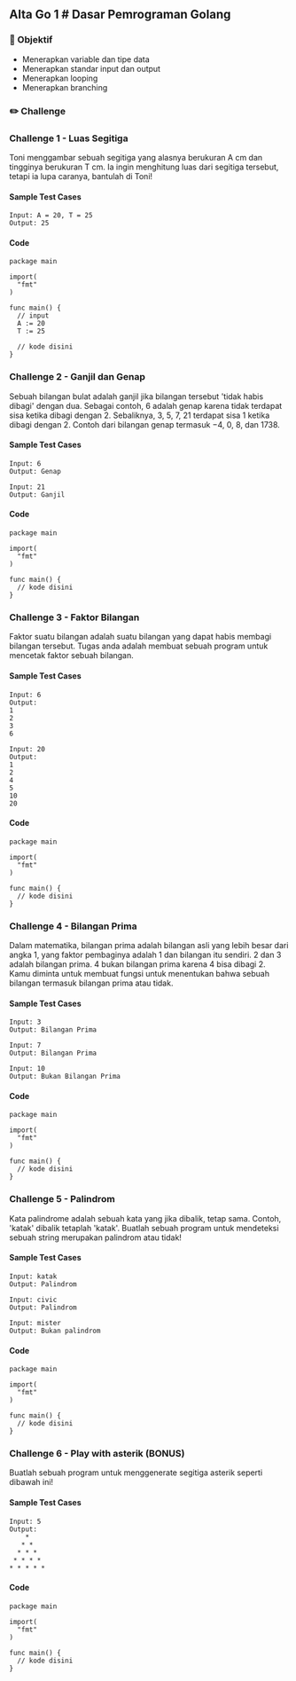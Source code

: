 ## Alta Go 1 # Dasar Pemrograman Golang

### 🎯 Objektif

- Menerapkan variable dan tipe data
- Menerapkan standar input dan output
- Menerapkan looping
- Menerapkan branching

### ✏️ Challenge

### Challenge 1 - Luas Segitiga

Toni menggambar sebuah segitiga yang alasnya berukuran A cm dan tingginya berukuran T cm. Ia ingin menghitung luas dari segitiga tersebut, tetapi ia lupa caranya, bantulah di Toni!

#### Sample Test Cases
```
Input: A = 20, T = 25
Output: 25
```

#### Code
```golang
package main

import(
  "fmt"
)

func main() {
  // input
  A := 20
  T := 25

  // kode disini
}
```

### Challenge 2 - Ganjil dan Genap

Sebuah bilangan bulat adalah ganjil jika bilangan tersebut 'tidak habis dibagi' dengan dua. Sebagai contoh, 6 adalah genap karena tidak terdapat sisa ketika dibagi dengan 2. Sebaliknya, 3, 5, 7, 21 terdapat sisa 1 ketika dibagi dengan 2. Contoh dari bilangan genap termasuk −4, 0, 8, dan 1738.

#### Sample Test Cases
```
Input: 6
Output: Genap

Input: 21
Output: Ganjil
```

#### Code
```golang
package main

import(
  "fmt"
)

func main() {
  // kode disini
}
```

### Challenge 3 - Faktor Bilangan

Faktor suatu bilangan adalah suatu bilangan yang dapat habis membagi bilangan tersebut. Tugas anda adalah membuat sebuah program untuk mencetak faktor sebuah bilangan.

#### Sample Test Cases
```
Input: 6
Output:
1
2
3
6

Input: 20
Output:
1
2
4
5
10
20
```

#### Code
```golang
package main

import(
  "fmt"
)

func main() {
  // kode disini
}
```

### Challenge 4 - Bilangan Prima

Dalam matematika, bilangan prima adalah bilangan asli yang lebih besar dari angka 1, yang faktor pembaginya adalah 1 dan bilangan itu sendiri. 2 dan 3 adalah bilangan prima. 4 bukan bilangan prima karena 4 bisa dibagi 2. Kamu diminta untuk membuat fungsi untuk menentukan bahwa sebuah bilangan termasuk bilangan prima atau tidak.

#### Sample Test Cases
```
Input: 3
Output: Bilangan Prima

Input: 7
Output: Bilangan Prima

Input: 10
Output: Bukan Bilangan Prima
```

#### Code
```golang
package main

import(
  "fmt"
)

func main() {
  // kode disini
}
```

### Challenge 5 - Palindrom

Kata palindrome adalah sebuah kata yang jika dibalik, tetap sama. Contoh, 'katak' dibalik tetaplah 'katak'. Buatlah sebuah program untuk mendeteksi sebuah string merupakan palindrom atau tidak!

#### Sample Test Cases
```
Input: katak
Output: Palindrom

Input: civic
Output: Palindrom

Input: mister
Output: Bukan palindrom
```

#### Code
```golang
package main

import(
  "fmt"
)

func main() {
  // kode disini
}
```

### Challenge 6 - Play with asterik (BONUS)

Buatlah sebuah program untuk menggenerate segitiga asterik seperti dibawah ini!

#### Sample Test Cases
```
Input: 5
Output:
    *
   * *
  * * *
 * * * *
* * * * *
```

#### Code
```golang
package main

import(
  "fmt"
)

func main() {
  // kode disini
}
```